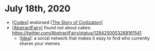 # July 18th, 2020
- [[Codex]] endorsed [[The Story of Civilization]]
- [[AbstractFairy]] found out about cakes: https://twitter.com/AbstractFairy/status/1284250003268161541
    - [[Idea]]: a social network that makes it easy to find who currently shares your memes.

[//begin]: # "Autogenerated link references for markdown compatibility"
[Codex]: ../codex.md "Codex"
[The Story of Civilization]: ../the-story-of-civilization.md "The Story of Civilization"
[AbstractFairy]: ../abstractfairy.md "AbstractFairy"
[Idea]: ../idea.md "Idea"
[//end]: # "Autogenerated link references"